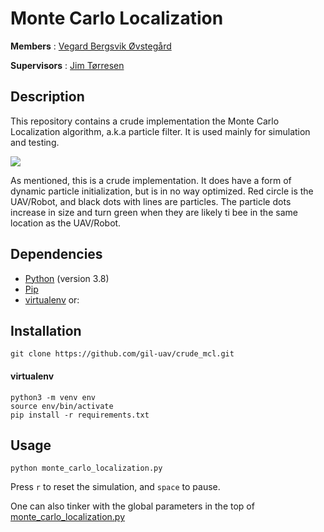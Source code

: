 # Monte Carlo Localization
**Members** : <a href="https://github.com/vegovs">Vegard Bergsvik Øvstegård</a>

**Supervisors** : <a href="https://www.mn.uio.no/ifi/personer/vit/jimtoer/">Jim Tørresen</a>

## Description

This repository contains a crude implementation the Monte Carlo Localization algorithm, a.k.a particle filter.
It is used mainly for simulation and testing.

![](data/Peek%202020-11-26%2000-05.gif)

As mentioned, this is a crude implementation. It does have a form of dynamic particle
initialization, but is in no way optimized. Red circle is the UAV/Robot, and black dots with
lines are particles. The particle dots increase in size and turn green when they are likely ti
bee in the same location as the UAV/Robot.

## Dependencies
* [Python](https://www.python.org/) (version 3.8)
* [Pip](https://virtualenv.pypa.io/en/latest/)
* [virtualenv](https://virtualenv.pypa.io/en/latest/) or:

## Installation

```console
git clone https://github.com/gil-uav/crude_mcl.git
```

#### virtualenv

```console
python3 -m venv env
source env/bin/activate
pip install -r requirements.txt
```

## Usage
```
python monte_carlo_localization.py
```

Press `r` to reset the simulation, and `space` to pause.

One can also tinker with the global parameters in the top of [monte_carlo_localization.py
](monte_carlo_localization.py)
